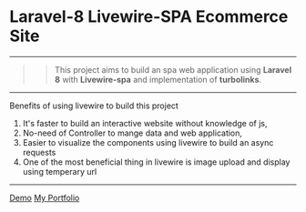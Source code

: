 # Laravel-8 Livewire-SPA Ecommerce Site
---

>> This project aims to build an spa web application using **Laravel 8** with **Livewire-spa** and implementation of **turbolinks**. 
***

Benefits of using livewire to build this project
1. It's faster to build an interactive website without knowledge of js, 
2. No-need of Controller to mange data and web application,
3. Easier to visualize the components using livewire to build an async requests
4. One of the most beneficial thing in livewire is image upload and display using temperary url
---
[Demo](www.anupshrestha.me)
[My Portfolio](www.anupshrestha.com)